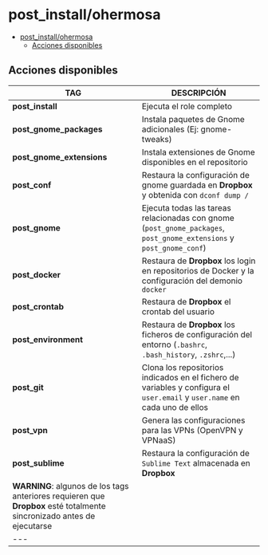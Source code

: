 # post_install/ohermosa

- [post_install/ohermosa](#post_installohermosa)
  - [Acciones disponibles](#acciones-disponibles)

## Acciones disponibles

| **TAG** | **DESCRIPCIÓN** |
|------------|--------------|
| **post_install** | Ejecuta el role completo |
| **post_gnome_packages** | Instala paquetes de Gnome adicionales (Ej: gnome-tweaks) |
| **post_gnome_extensions** | Instala extensiones de Gnome disponibles en el repositorio |
| **post_conf** | Restaura la configuración de gnome guardada en **Dropbox** y obtenida con `dconf dump /` |
| **post_gnome** | Ejecuta todas las tareas relacionadas con gnome (`post_gnome_packages`, `post_gnome_extensions` y `post_gnome_conf`) |
| **post_docker** | Restaura de **Dropbox** los login en repositorios de Docker y la configuración del demonio `docker` |
| **post_crontab** | Restaura de **Dropbox** el crontab del usuario |
| **post_environment** | Restaura de **Dropbox** los ficheros de configuración del entorno (`.bashrc`, `.bash_history`, `.zshrc`,...) |
| **post_git** | Clona los repositorios indicados en el fichero de variables y configura el `user.email` y `user.name` en cada uno de ellos |
| **post_vpn** | Genera las configuraciones para las VPNs (OpenVPN y VPNaaS) |
| **post_sublime** | Restaura la configuración de `Sublime Text` almacenada en **Dropbox** |
| **WARNING**: algunos de los tags anteriores requieren que **Dropbox** esté totalmente sincronizado antes de ejecutarse |
| --- |
